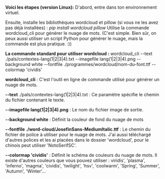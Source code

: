 **Voici les étapes (version Linux):**
D'abord, entre dans ton environnement virtuel.

Ensuite, installe les bibliothèques wordcloud et pillow (si vous ne les avez pas déjà installées) :  *pip install wordcloud pillow* 
Utilise la commande wordcloud\_cli pour générer le nuage de mots. (C'est simple. Bien sûr, on peux aussi utiliser un script Python pour générer le nuage, mais la commande est plus pratique. :))

**La commande standard pour utiliser wordcloud :**
wordcloud\_cli --text ./pals/contextes-lang(1|2|3|4).txt --imagefile lang(1|2|3|4).png --background white --fontfile ./programmes/wordcloud/nom-du-font.ttf --colormap 'cividis'

**wordcloud_cli** : C'est l'outil en ligne de commande utilisé pour générer un nuage de mots.

**--text** ./pals/contextes-lang(1|2|3|4).txt : Ce paramètre spécifie le chemin du fichier contenant le texte.

**--imagefile lang(1|2|3|4).png** : Le nom du fichier image de sortie.

**--background white** : Définit la couleur de fond du nuage de mots

**--fontfile ./word-cloud/JosefinSans-MediumItalic.ttf** : Le chemin du fichier de police à utiliser pour le nuage de mots. J'ai aussi téléchargé d'autres polices et les ai placées dans le dossier 'wordcloud', pour le chinois peut utiliser 'NotoSerifSC'.

**--colormap 'cividis'** : Définit le schéma de couleurs du nuage de mots. Il existe d'autres couleurs que vous pouvez utiliser : viridis', 'plasma', 'inferno', 'magma', 'cividis', 'twilight', 'hsv', 'coolwarm', 'Spring', 'Summer', 'Autumn', 'Winter'...

